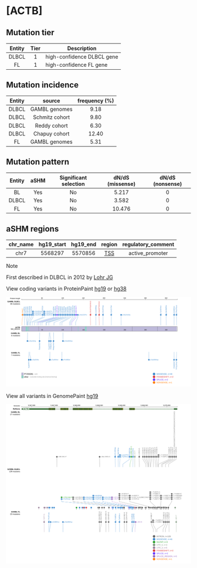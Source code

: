 # [ACTB]

## Mutation tier

|Entity|Tier|Description               |
|:------:|:----:|--------------------------|
|DLBCL |1   |high-confidence DLBCL gene|
|FL    |1   |high-confidence FL gene   |
## Mutation incidence

|Entity|source        |frequency (%)|
|:------:|:--------------:|:-------------:|
|DLBCL |GAMBL genomes | 9.18        |
|DLBCL |Schmitz cohort| 9.80        |
|DLBCL |Reddy cohort  | 6.30        |
|DLBCL |Chapuy cohort |12.40        |
|FL    |GAMBL genomes | 5.31        |

## Mutation pattern

|Entity|aSHM|Significant selection|dN/dS (missense)|dN/dS (nonsense)|
|:------:|:----:|:---------------------:|:----------------:|:----------------:|
|BL    |Yes |No                   | 5.217          |0               |
|DLBCL |Yes |No                   | 3.582          |0               |
|FL    |Yes |No                   |10.476          |0               |

## aSHM regions

|chr_name|hg19_start|hg19_end|region                                                                                 |regulatory_comment|
|:--------:|:----------:|:--------:|:---------------------------------------------------------------------------------------:|:------------------:|
|chr7    |5568297   |5570856 |[TSS](https://genome.ucsc.edu/s/rdmorin/GAMBL%20hg19?position=chr7%3A5568297%2D5570856)|active_promoter   |

> [!NOTE]
> First described in DLBCL in 2012 by [Lohr JG](https://pubmed.ncbi.nlm.nih.gov/22343534)

View coding variants in ProteinPaint [hg19](https://www.bcgsc.ca/downloads/morinlab/GAMBL/test/genes/ACTB_protein.html)  or [hg38](https://www.bcgsc.ca/downloads/morinlab/GAMBL/test/genes/ACTB_protein_hg38.html)

![image](images/proteinpaint/ACTB_NM_001101.svg)

View all variants in GenomePaint [hg19](https://www.bcgsc.ca/downloads/morinlab/GAMBL/test/genes/ACTB.html)

![image](images/proteinpaint/ACTB.svg)
